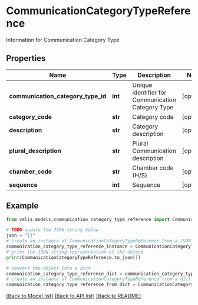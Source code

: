 # CommunicationCategoryTypeReference

Information for Communication Category Type

## Properties

Name | Type | Description | Notes
------------ | ------------- | ------------- | -------------
**communication_category_type_id** | **int** | Unique identifier for Communication Category Type | [optional] 
**category_code** | **str** | Category code | [optional] 
**description** | **str** | Category description | [optional] 
**plural_description** | **str** | Plural Communication description | [optional] 
**chamber_code** | **str** | Chamber code (H/S) | [optional] 
**sequence** | **int** | Sequence | [optional] 

## Example

```python
from valis.models.communication_category_type_reference import CommunicationCategoryTypeReference

# TODO update the JSON string below
json = "{}"
# create an instance of CommunicationCategoryTypeReference from a JSON string
communication_category_type_reference_instance = CommunicationCategoryTypeReference.from_json(json)
# print the JSON string representation of the object
print(CommunicationCategoryTypeReference.to_json())

# convert the object into a dict
communication_category_type_reference_dict = communication_category_type_reference_instance.to_dict()
# create an instance of CommunicationCategoryTypeReference from a dict
communication_category_type_reference_from_dict = CommunicationCategoryTypeReference.from_dict(communication_category_type_reference_dict)
```
[[Back to Model list]](../README.md#documentation-for-models) [[Back to API list]](../README.md#documentation-for-api-endpoints) [[Back to README]](../README.md)


